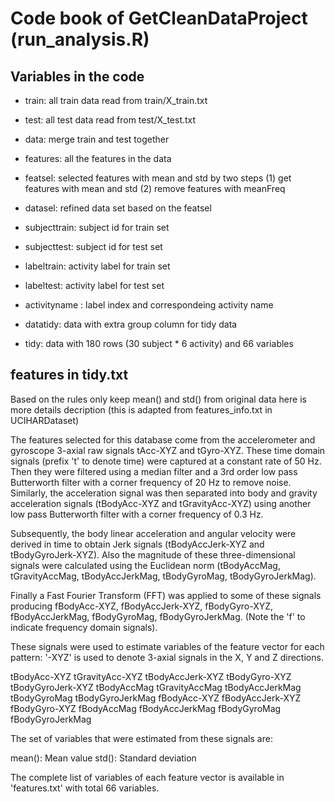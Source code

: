 # Code book of GetCleanDataProject (run_analysis.R)
## Variables in the code
* train: all train data read from train/X_train.txt
* test: all test data read from test/X_test.txt
* data: merge train and test together 

* features: all the features in the data
* featsel: selected features with mean and std by two steps (1) get features with mean and std (2) remove features with meanFreq
* datasel: refined data set based on the featsel

* subjecttrain: subject id for train set
* subjecttest: subject id for test set

* labeltrain: activity label for train set
* labeltest: activity label for test set

* activityname : label index and correspondeing activity name

* datatidy: data with extra group column for tidy data

* tidy: data with 180 rows (30 subject * 6 activity) and 66 variables

## features in tidy.txt
Based on the rules only keep mean() and std() from original data here is more details decription (this is adapted from features_info.txt in UCIHARDataset)

The features selected for this database come from the accelerometer and gyroscope 3-axial raw signals tAcc-XYZ and tGyro-XYZ. These time domain signals (prefix 't' to denote time) were captured at a constant rate of 50 Hz. Then they were filtered using a median filter and a 3rd order low pass Butterworth filter with a corner frequency of 20 Hz to remove noise. Similarly, the acceleration signal was then separated into body and gravity acceleration signals (tBodyAcc-XYZ and tGravityAcc-XYZ) using another low pass Butterworth filter with a corner frequency of 0.3 Hz.

Subsequently, the body linear acceleration and angular velocity were derived in time to obtain Jerk signals (tBodyAccJerk-XYZ and tBodyGyroJerk-XYZ). Also the magnitude of these three-dimensional signals were calculated using the Euclidean norm (tBodyAccMag, tGravityAccMag, tBodyAccJerkMag, tBodyGyroMag, tBodyGyroJerkMag).

Finally a Fast Fourier Transform (FFT) was applied to some of these signals producing fBodyAcc-XYZ, fBodyAccJerk-XYZ, fBodyGyro-XYZ, fBodyAccJerkMag, fBodyGyroMag, fBodyGyroJerkMag. (Note the 'f' to indicate frequency domain signals).

These signals were used to estimate variables of the feature vector for each pattern:
'-XYZ' is used to denote 3-axial signals in the X, Y and Z directions.

tBodyAcc-XYZ
tGravityAcc-XYZ
tBodyAccJerk-XYZ
tBodyGyro-XYZ
tBodyGyroJerk-XYZ
tBodyAccMag
tGravityAccMag
tBodyAccJerkMag
tBodyGyroMag
tBodyGyroJerkMag
fBodyAcc-XYZ
fBodyAccJerk-XYZ
fBodyGyro-XYZ
fBodyAccMag
fBodyAccJerkMag
fBodyGyroMag
fBodyGyroJerkMag

The set of variables that were estimated from these signals are:

mean(): Mean value
std(): Standard deviation


The complete list of variables of each feature vector is available in 'features.txt' with total 66 variables.

